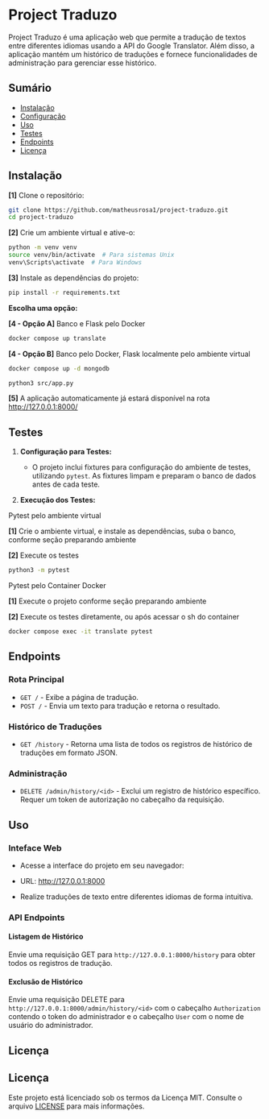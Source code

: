 # Project Traduzo

Project Traduzo é uma aplicação web que permite a tradução de textos entre diferentes idiomas usando a API do Google Translator. Além disso, a aplicação mantém um histórico de traduções e fornece funcionalidades de administração para gerenciar esse histórico.

## Sumário

- [Instalação](#instalação)
- [Configuração](#configuração)
- [Uso](#uso)
- [Testes](#testes)
- [Endpoints](#endpoints)
- [Licença](#licença)

## Instalação

**[1]** Clone o repositório:

```bash
git clone https://github.com/matheusrosa1/project-traduzo.git
cd project-traduzo
```

**[2]** Crie um ambiente virtual e ative-o:

```bash
python -m venv venv
source venv/bin/activate  # Para sistemas Unix
venv\Scripts\activate  # Para Windows
 ```

**[3]** Instale as dependências do projeto:

```bash
pip install -r requirements.txt
```

**Escolha uma opção:**

**[4 - Opção A]** Banco e Flask pelo Docker

```bash
docker compose up translate
```

**[4 - Opção B]** Banco pelo Docker, Flask localmente pelo ambiente virtual

```bash
docker compose up -d mongodb

python3 src/app.py
```

**[5]** A aplicação automaticamente já estará disponível na rota http://127.0.0.1:8000/


## Testes

1. **Configuração para Testes:**

    - O projeto inclui fixtures para configuração do ambiente de testes, utilizando `pytest`. As fixtures limpam e preparam o banco de dados antes de cada teste.

2. **Execução dos Testes:**

<summary>Pytest pelo ambiente virtual </summary>

**[1]** Crie o ambiente virtual, e instale as dependências, suba o banco, conforme seção preparando ambiente

**[2]** Execute os testes

```bash
python3 -m pytest
```

<summary>Pytest pelo Container Docker </summary>

**[1]** Execute o projeto conforme seção preparando ambiente

**[2]** Execute os testes diretamente, ou após acessar o sh do container

```bash
docker compose exec -it translate pytest
```

## Endpoints

### Rota Principal

- `GET /` - Exibe a página de tradução.
- `POST /` - Envia um texto para tradução e retorna o resultado.

### Histórico de Traduções

- `GET /history` - Retorna uma lista de todos os registros de histórico de traduções em formato JSON.

### Administração

- `DELETE /admin/history/<id>` - Exclui um registro de histórico específico. Requer um token de autorização no cabeçalho da requisição.

## Uso

### Inteface Web

- Acesse a interface do projeto em seu navegador:

- URL: http://127.0.0.1:8000
- Realize traduções de texto entre diferentes idiomas de forma intuitiva.

### API Endpoints

#### Listagem de Histórico

Envie uma requisição GET para `http://127.0.0.1:8000/history` para obter todos os registros de tradução.

#### Exclusão de Histórico

Envie uma requisição DELETE para `http://127.0.0.1:8000/admin/history/<id>` com o cabeçalho `Authorization` contendo o token do administrador e o cabeçalho `User` com o nome de usuário do administrador.

## Licença

## Licença

Este projeto está licenciado sob os termos da Licença MIT. Consulte o arquivo [LICENSE](https://github.com/matheusrosa1/project-traduzo/tree/main/LICENSE) para mais informações.

